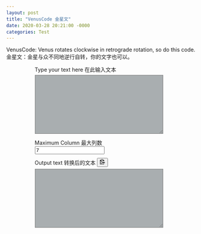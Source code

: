 ```yaml
---
layout: post
title: "VenusCode 金星文"
date: 2020-03-28 20:21:00 -0000
categories: Test
---
```


VenusCode: Venus rotates clockwise in retrograde rotation, so do this code.
金星文：金星与众不同地逆行自转，你的文字也可以。

<div class="topLayer">
	<div class="inputText">
		<label for="textarea_in">Type your text here 在此输入文本</label>
		<textarea id="textarea_in"></textarea>
	</div>
	<div class="control">
		<label for="maxColumn_in">Maximum Column 最大列数</label>
		<input id='maxColumn_in' type='number' value='7'>
	</div>
	<div class="ouputText">
		<label for="textarea_out">Output text 转换后的文本</label>
		<button class="btn" data-clipboard-target="#textarea_out">
			<img src="../images/clippy.svg" alt="Copy 复制" style="width: 13px;">
		</button>
		<textarea id="textarea_out" readOnly onmouseover="this.select()"></textarea>
	</div>
</div>
<style type="text/css">
div.topLayer{
	margin-left: 15%;
	width: 70%;
	height: 90%;
}
div.ouputText{
	margin-top: 10px;
}
textarea {
	margin-top: 5px;
	margin-bottom: 10px;
	width: 95%;
	height: 150px;
	background-color: #26323863;
	color: inherit;
}
textarea:focus{
    border-color: #b3e5fc;
    outline: 0;
    -webkit-box-shadow: inset 0 1px 1px rgba(0,0,0,.075),0 0 8px rgba(102,175,233,.6);
    box-shadow: inset 0 1px 1px rgba(0,0,0,.075),0 0 8px rgba(102,175,233,.6)
}

/*tooltip from https://primer.style/ */
.tooltipped {
    position: relative
}
.tooltipped:after {
    position: absolute;
    z-index: 1000000;
    display: none;
    padding: 5px 8px;
    font: normal normal 11px/1.5 Helvetica,arial,nimbussansl,liberationsans,freesans,clean,sans-serif,"Segoe UI Emoji","Segoe UI Symbol";
    color: #fff;
    text-align: center;
    text-decoration: none;
    text-shadow: none;
    text-transform: none;
    letter-spacing: normal;
    word-wrap: break-word;
    white-space: pre;
    pointer-events: none;
    content: attr(aria-label);
    background: rgba(0,0,0,.8);
    border-radius: 3px;
    -webkit-font-smoothing: subpixel-antialiased
}
.tooltipped:before {
    position: absolute;
    z-index: 1000001;
    display: none;
    width: 0;
    height: 0;
    color: rgba(0,0,0,.8);
    pointer-events: none;
    content: "";
    border: 5px solid transparent
}
.tooltipped:hover:before,.tooltipped:hover:after,.tooltipped:active:before,.tooltipped:active:after,.tooltipped:focus:before,.tooltipped:focus:after {
    display: inline-block;
    text-decoration: none
}
.tooltipped-s:after,.tooltipped-se:after,.tooltipped-sw:after {
    top: 100%;
    right: 50%;
    margin-top: 5px
}
.tooltipped-s:before,.tooltipped-se:before,.tooltipped-sw:before {
    top: auto;
    right: 50%;
    bottom: -5px;
    margin-right: -5px;
    border-bottom-color: rgba(0,0,0,.8)
}
.tooltipped-s:after,.tooltipped-n:after {
    -webkit-transform: translateX(50%);
    -ms-transform: translateX(50%);
    transform: translateX(50%)
}
.tooltipped-multiline.tooltipped-s:after,.tooltipped-multiline.tooltipped-n:after {
    right: auto;
    left: 50%;
    -webkit-transform: translateX(-50%);
    -ms-transform: translateX(-50%);
    transform: translateX(-50%)
}
.fullscreen-overlay-enabled.dark-theme .tooltipped:after {
    color: #000;
    background: rgba(255,255,255,.8)
}
.fullscreen-overlay-enabled.dark-theme .tooltipped .tooltipped-s:before,.fullscreen-overlay-enabled.dark-theme .tooltipped .tooltipped-se:before,.fullscreen-overlay-enabled.dark-theme .tooltipped .tooltipped-sw:before {
    border-bottom-color: rgba(255,255,255,.8)
}
</style>
<script src="../js/clipboard.min.js"></script>
<script type="text/javascript">

document.getElementById("textarea_in").addEventListener("input", encode);
document.getElementById("maxColumn_in").addEventListener("input", encode);

//clipboard From clipboard.js
var clipboardSnippets = new ClipboardJS('.btn',{
    target: function(trigger) {
        return trigger.nextElementSibling;
    }
});
clipboardSnippets.on('success', function(e) {
    showTooltip(e.trigger, 'Copied!');
});
clipboardSnippets.on('error', function(e) {
    showTooltip(e.trigger, fallbackMessage(e.action));
});

//Tooltips:
var btns = document.querySelectorAll('.btn');
for (var i = 0; i < btns.length; i++) {
    btns[i].addEventListener('mouseleave', clearTooltip);
    btns[i].addEventListener('blur', clearTooltip);
}
function clearTooltip(e) {
    e.currentTarget.setAttribute('class', 'btn');
    e.currentTarget.removeAttribute('aria-label');
}
function showTooltip(elem, msg) {
    elem.setAttribute('class', 'btn tooltipped tooltipped-s');
    elem.setAttribute('aria-label', msg);
}
function fallbackMessage(action) {
    var actionMsg = '';
    var actionKey = (action === 'cut' ? 'X' : 'C');
    if (/iPhone|iPad/i.test(navigator.userAgent)) {
        actionMsg = 'No support :(';
    } else if (/Mac/i.test(navigator.userAgent)) {
        actionMsg = 'Press ⌘-' + actionKey + ' to ' + action;
    } else {
        actionMsg = 'Press Ctrl-' + actionKey + ' to ' + action;
    }
    return actionMsg;
}
//End Tooltips

function encode(){
	var maxColumn=7;
	maxColumn=document.getElementById("maxColumn_in").value;
	var inputString=document.getElementById("textarea_in").value;
	document.getElementById("textarea_out").value=venusCode(inputString,maxColumn);
}

function venusCode(inputString,maxColumn){
	var outputString="";
		if (inputString.length<=maxColumn) {
			//if maxColumn is too large for input string, cut it in half.
			maxColumn=inputString.length/2;
		}
		if (maxColumn<=0) {maxColumn=1;};
		var rawCount=Math.ceil(inputString.length/maxColumn);

		for (i=0;i<rawCount;i++) {
			for (j=0; j<maxColumn; j++) {
				charIndex=i+j*rawCount;
				if (charIndex<inputString.length) {
					theChar=inputString.charAt(charIndex);
					outputString+=theChar;
					if(theChar.charCodeAt(0) < 127){outputString+=" ";} //additional space for half-full
					outputString+=" ";
				}
			}
			outputString+="\n"; //End of this line.
		}

		return outputString;
}
</script>